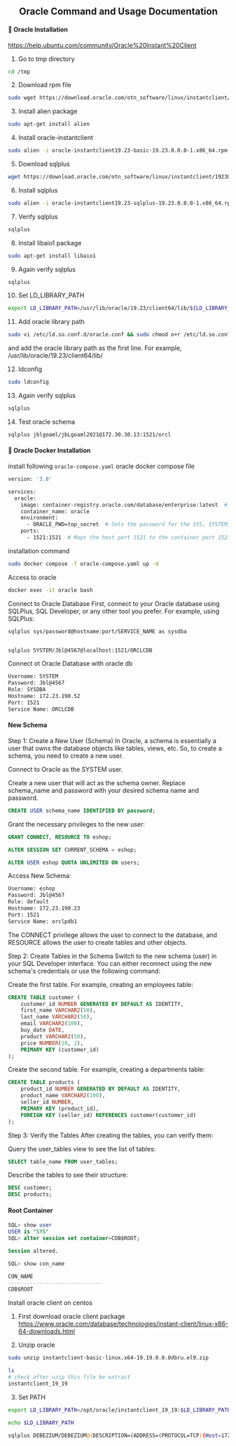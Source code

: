 <h2 align="center">
Oracle Command and Usage Documentation
</h2>


#### 📰 Oracle Installation

https://help.ubuntu.com/community/Oracle%20Instant%20Client

1. Go to tmp directory
```bash
cd /tmp
```

2. Download rpm file
```bash
sudo wget https://download.oracle.com/otn_software/linux/instantclient/1923000/oracle-instantclient19.23-basic-19.23.0.0.0-1.x86_64.rpm
```

3. Install alien package
```bash
sudo apt-get install alien
```

4. Install oracle-instantclient
```bash
sudo alien -i oracle-instantclient19.23-basic-19.23.0.0.0-1.x86_64.rpm
```

5. Download sqlplus
```bash
wget https://download.oracle.com/otn_software/linux/instantclient/1923000/oracle-instantclient19.23-sqlplus-19.23.0.0.0-1.x86_64.rpm
```

6. Install sqlplus
```bash
sudo alien -i oracle-instantclient19.23-sqlplus-19.23.0.0.0-1.x86_64.rpm
```

7. Verify sqlplus
```bash
sqlplus
```

8. Install libaio1 package
```bash
sudo apt-get install libaio1
```

9. Again verify sqlplus
```bash
sqlplus
```

10. Set LD_LIBRARY_PATH
```bash
export LD_LIBRARY_PATH=/usr/lib/oracle/19.23/client64/lib/${LD_LIBRARY_PATH:+:$LD_LIBRARY_PATH}
```

11. Add oracle library path
```bash
sudo vi /etc/ld.so.conf.d/oracle.conf && sudo chmod o+r /etc/ld.so.conf.d/oracle.conf
```
and add the oracle library path as the first line. For example,
/usr/lib/oracle/19.23/client64/lib/

12. ldconfig
```bash
sudo ldconfig
```

13. Again verify sqlplus
```bash
sqlplus
```

14. Test oracle schema
```bash
sqlplus jblgoaml/jbLgoaml2021@172.30.30.13:1521/orcl
```


#### 📰 Oracle Docker Installation

install following `oracle-compose.yaml` oracle docker compose file
```bash
version: '3.8'

services:
  oracle:
    image: container-registry.oracle.com/database/enterprise:latest  # Oracle Database Enterprise Edition 21c
    container_name: oracle
    environment:
      - ORACLE_PWD=top_secret  # Sets the password for the SYS, SYSTEM, and PDBADMIN users
    ports:
      - 1521:1521  # Maps the host port 1521 to the container port 1521 for Oracle's TNS listener
```

installation command
```bash
sudo docker compose -f oracle-compose.yaml up -d
```

Access to oracle
```bash
docker exec -it oracle bash
```

Connect to Oracle Database
First, connect to your Oracle database using SQLPlus, SQL Developer, or any other tool you prefer. For example, using SQLPlus:
```bash
sqlplus sys/password@hostname:port/SERVICE_NAME as sysdba


sqlplus SYSTEM/Jbl@4567@localhost:1521/ORCLCDB
```

Connect ot Oracle Database with oracle db
```bash
Username: SYSTEM
Password: Jbl@4567
Role: SYSDBA
Hostname: 172.23.190.52
Port: 1521
Service Name: ORCLCDB
```

#### New Schema

Step 1: Create a New User (Schema)
In Oracle, a schema is essentially a user that owns the database objects like tables, views, etc. So, to create a schema, you need to create a new user.

Connect to Oracle as the SYSTEM user.

Create a new user that will act as the schema owner. Replace schema_name and password with your desired schema name and password.

```sql
CREATE USER schema_name IDENTIFIED BY password;
```
Grant the necessary privileges to the new user:

```sql
GRANT CONNECT, RESOURCE TO eshop;
```

```sql
ALTER SESSION SET CURRENT_SCHEMA = eshop;
```

```sql
ALTER USER eshop QUOTA UNLIMITED ON users;
```

Access New Schema:
```bash
Username: eshop
Password: Jbl@4567
Role: default
Hostname: 172.23.190.23
Port: 1521
Service Name: orclpdb1
```


The CONNECT privilege allows the user to connect to the database, and RESOURCE allows the user to create tables and other objects.

Step 2: Create Tables in the Schema
Switch to the new schema (user) in your SQL Developer interface. You can either reconnect using the new schema's credentials or use the following command:

Create the first table. For example, creating an employees table:
```sql
CREATE TABLE customer (
    customer_id NUMBER GENERATED BY DEFAULT AS IDENTITY,
    first_name VARCHAR2(50),
    last_name VARCHAR2(50),
    email VARCHAR2(100),
    buy_date DATE,
    product VARCHAR2(50),
    price NUMBER(10, 2),
    PRIMARY KEY (customer_id)
);
```
Create the second table. For example, creating a departments table:

```sql
CREATE TABLE products (
    product_id NUMBER GENERATED BY DEFAULT AS IDENTITY,
    product_name VARCHAR2(100),
    seller_id NUMBER,
    PRIMARY KEY (product_id),
    FOREIGN KEY (seller_id) REFERENCES customer(customer_id)
);
```

Step 3: Verify the Tables
After creating the tables, you can verify them:

Query the user_tables view to see the list of tables:
```sql
SELECT table_name FROM user_tables;
```
Describe the tables to see their structure:
```sql
DESC customer;
DESC products;
```

#### Root Container
```sql
SQL> show user
USER is "SYS"
SQL> alter session set container=CDB$ROOT;

Session altered.

SQL> show con_name

CON_NAME
------------------------------
CDB$ROOT
```




Install oracle client on centos

1. First download oracle client package
https://www.oracle.com/database/technologies/instant-client/linux-x86-64-downloads.html


2. Unzip oracle
```bash
sudo unzip instantclient-basic-linux.x64-19.19.0.0.0dbru.el9.zip

ls
# check after uzip this file be extract
instantclient_19_19
```

3. Set PATH
```bash
export LD_LIBRARY_PATH=/opt/oracle/instantclient_19_19:$LD_LIBRARY_PATH

echo $LD_LIBRARY_PATH

sqlplus DEBEZIUM/DEBEZIUM@(DESCRIPTION=(ADDRESS=(PROTOCOL=TCP)(Host=172.8.9.28)(Port=1687))(CONNECT_DATA=(SID=jblldb)))
```